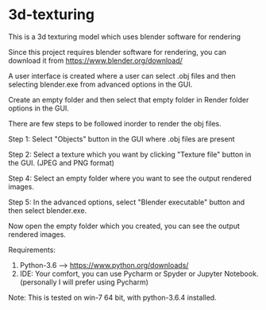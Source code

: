 # 3d-texturing
This is a 3d texturing model which uses blender software for rendering

Since this project requires blender software for rendering, you can download it from 
                https://www.blender.org/download/

A user interface is created where a user can select .obj files and then selecting blender.exe from advanced options in the GUI.

Create an empty folder and then select that empty folder in Render folder options in the GUI.

There are few steps to be followed inorder to render the obj files.

Step 1: Select "Objects" button in the GUI where .obj files are present

Step 2: Select a texture which you want by clicking "Texture file" button in the GUI. (JPEG and PNG format)

Step 4: Select an empty folder where you want to see the output rendered images.

Step 5: In the advanced options, select "Blender executable" button and then select blender.exe.

Now open the empty folder which you created, you can see the output rendered images.



Requirements:
1. Python-3.6  -->  https://www.python.org/downloads/
2. IDE: Your comfort, you can use Pycharm or Spyder or Jupyter Notebook.  (personally I will prefer using Pycharm)



Note: This is tested on win-7 64 bit, with python-3.6.4 installed. 
